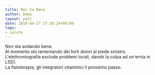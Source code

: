 ```yaml
---
title: Non Va Bene  
author: Dema
layout: post
date: 2018-04-17 17:28:24+00:00
tags: 
- salute
---
```


Non sta andando bene.                            
Al momento sto lamentando dei forti dolori al piede sinistro. L'elettromiografia esclude problemi locali, 
dando la colpa ad un'ernia in L5S1.                        				
La fisioterapia, gli integratori vitaminici il prossimo passo.                   

